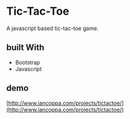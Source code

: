 # Tic-Tac-Toe

A javascript based tic-tac-toe game.  

## built With

* Bootstrap 
* Javascript


## demo 

[http://www.iancoppa.com/projects/tictactoe/](http://www.iancoppa.com/projects/tictactoe/)
